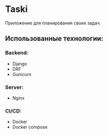 # Taski
Приложение для планирования своих задач.

## Иcпользованные технологии:
### Backend:
- Django
- DRF
- Gunicorn

### Server:
- Nginx

### CI/CD:
- Docker
- Docker compose
